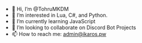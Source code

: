 - 👋 Hi, I’m @TohruMKDM
- 👀 I’m interested in Lua, C#, and Python.
- 🌱 I’m currently learning JavaScript
- 💞️ I’m looking to collaborate on Discord Bot Projects
- 📫 How to reach me: admin@ikaros.pw
